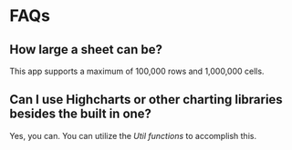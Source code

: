 # FAQs

## How large a sheet can be? 

This app supports a maximum of 100,000 rows and 1,000,000 cells.

## Can I use Highcharts or other charting libraries besides the built in one?

Yes, you can. You can utilize the *Util functions* to accomplish this.

##